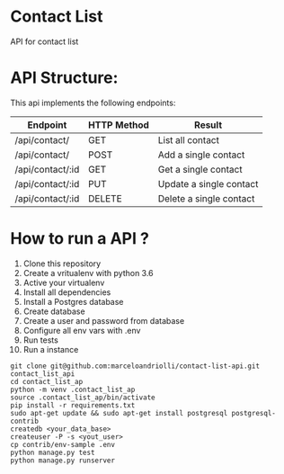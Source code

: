 # Contact List

API for contact list

# API Structure:
This api implements the following endpoints:

| Endpoint  | HTTP Method | Result  |
| ------------- | ------------- | ------------- |
| /api/contact/  | GET  | List all contact
| /api/contact/  | POST  | Add a single contact
| /api/contact/:id  | GET  | Get a single contact
| /api/contact/:id  | PUT  | Update a single contact
| /api/contact/:id  | DELETE  | Delete a single contact

# How to run a API ?
1. Clone this repository
2. Create a vritualenv with python 3.6
3. Active your virtualenv
4. Install all dependencies
5. Install a Postgres database
5. Create database
6. Create a user and password from database
5. Configure all env vars with .env
6. Run tests
7. Run a instance

``` console
git clone git@github.com:marceloandriolli/contact-list-api.git contact_list_api
cd contact_list_ap
python -m venv .contact_list_ap
source .contact_list_ap/bin/activate
pip install -r requirements.txt
sudo apt-get update && sudo apt-get install postgresql postgresql-contrib
createdb <your_data_base>
createuser -P -s <yout_user>
cp contrib/env-sample .env
python manage.py test
python manage.py runserver
``` 
